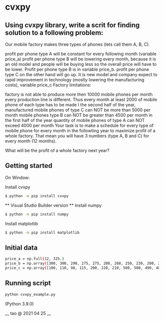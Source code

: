 # cvxpy
## Using cvxpy library, write a scrit for finding solution to a following problem:

Our mobile factory makes three types of phones (lets call them A, B, C).

profit per phone type A will be constant for every following month (variable price_a)
profit per phone type B will be lowering every month, because it is an old model and people will be buying less so the overall price will have to be lower. Profit per phone type B is in variable price_b.
profit per phone type C on the other hand will go up. It is new model and company expect to rapid improvement in technology (mostly lowering the manufacturing costs), variable price_c
Factory limitations:

factory is not able to produce more then 10000 mobile phones per month
every production line is different. Thus every month at least 2000 of mobile phone of each type has to be made
I the second half of the year, manufactured mobile phones of type C can NOT be more than 5000 per month
mobile phones type B can NOT be greater than 4500 per month
in the first half of the year quantity of mobile phones of type A can NOT exceed 4000 per month
Your task is to make a schedule for every type of mobile phone for every month in the followting year to maximize profit of a whole factory. That mean you will have 3 numbers (type A, B and C) for every month (12 months).

What will be the profit of a whole factory next year?

## Getting started
On Window:
 
Install cvxpy

```bash
$ python -m pip install cvxpy
``` 
** Visual Studio Builder version **
Install numpy


```bash
$ python -m pip install numpy
``` 
Install matplotlib

```bash
$ python -m pip install matplotlib
``` 
## Initial data
```bash
price_a = np.full(12, 325.)
price_b = np.array([300, 300, 290, 275, 275, 280, 260, 250, 230, 200, 210, 190.])
price_c = np.array([100, 110, 98, 115, 200, 220, 210, 500, 500, 490, 487, 550.])
```
## Running script

```bash
python cvxpy_example.py
``` 
(Python 3.9.0)

__ tao @ 2021 04 25 __

